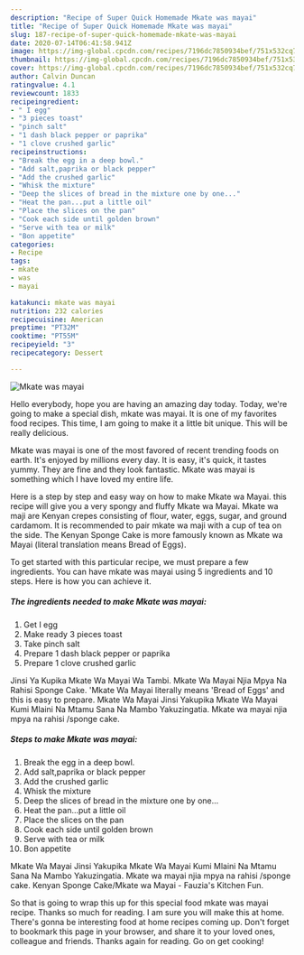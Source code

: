 ```yaml
---
description: "Recipe of Super Quick Homemade Mkate was mayai"
title: "Recipe of Super Quick Homemade Mkate was mayai"
slug: 187-recipe-of-super-quick-homemade-mkate-was-mayai
date: 2020-07-14T06:41:58.941Z
image: https://img-global.cpcdn.com/recipes/7196dc7850934bef/751x532cq70/mkate-was-mayai-recipe-main-photo.jpg
thumbnail: https://img-global.cpcdn.com/recipes/7196dc7850934bef/751x532cq70/mkate-was-mayai-recipe-main-photo.jpg
cover: https://img-global.cpcdn.com/recipes/7196dc7850934bef/751x532cq70/mkate-was-mayai-recipe-main-photo.jpg
author: Calvin Duncan
ratingvalue: 4.1
reviewcount: 1833
recipeingredient:
- " I egg"
- "3 pieces toast"
- "pinch salt"
- "1 dash black pepper or paprika"
- "1 clove crushed garlic"
recipeinstructions:
- "Break the egg in a deep bowl."
- "Add salt,paprika or black pepper"
- "Add the crushed garlic"
- "Whisk the mixture"
- "Deep the slices of bread in the mixture one by one..."
- "Heat the pan...put a little oil"
- "Place the slices on the pan"
- "Cook each side until golden brown"
- "Serve with tea or milk"
- "Bon appetite"
categories:
- Recipe
tags:
- mkate
- was
- mayai

katakunci: mkate was mayai 
nutrition: 232 calories
recipecuisine: American
preptime: "PT32M"
cooktime: "PT55M"
recipeyield: "3"
recipecategory: Dessert

---
```



![Mkate was mayai](https://img-global.cpcdn.com/recipes/7196dc7850934bef/751x532cq70/mkate-was-mayai-recipe-main-photo.jpg)

Hello everybody, hope you are having an amazing day today. Today, we're going to make a special dish, mkate was mayai. It is one of my favorites food recipes. This time, I am going to make it a little bit unique. This will be really delicious.

Mkate was mayai is one of the most favored of recent trending foods on earth. It's enjoyed by millions every day. It is easy, it's quick, it tastes yummy. They are fine and they look fantastic. Mkate was mayai is something which I have loved my entire life.

Here is a step by step and easy way on how to make Mkate wa Mayai. this recipe will give you a very spongy and fluffy Mkate wa Mayai. Mkate wa maji are Kenyan crepes consisting of flour, water, eggs, sugar, and ground cardamom. It is recommended to pair mkate wa maji with a cup of tea on the side. The Kenyan Sponge Cake is more famously known as Mkate wa Mayai (literal translation means Bread of Eggs).


To get started with this particular recipe, we must prepare a few ingredients. You can have mkate was mayai using 5 ingredients and 10 steps. Here is how you can achieve it.

<!--inarticleads1-->

##### The ingredients needed to make Mkate was mayai:

1. Get  I egg
1. Make ready 3 pieces toast
1. Take pinch salt
1. Prepare 1 dash black pepper or paprika
1. Prepare 1 clove crushed garlic


Jinsi Ya Kupika Mkate Wa Mayai Wa Tambi. Mkate Wa Mayai Njia Mpya Na Rahisi Sponge Cake. &#39;Mkate Wa Mayai literally means &#39;Bread of Eggs&#39; and this is easy to prepare. Mkate Wa Mayai Jinsi Yakupika Mkate Wa Mayai Kumi Mlaini Na Mtamu Sana Na Mambo Yakuzingatia. Mkate wa mayai njia mpya na rahisi /sponge cake. 

<!--inarticleads2-->

##### Steps to make Mkate was mayai:

1. Break the egg in a deep bowl.
1. Add salt,paprika or black pepper
1. Add the crushed garlic
1. Whisk the mixture
1. Deep the slices of bread in the mixture one by one...
1. Heat the pan...put a little oil
1. Place the slices on the pan
1. Cook each side until golden brown
1. Serve with tea or milk
1. Bon appetite


Mkate Wa Mayai Jinsi Yakupika Mkate Wa Mayai Kumi Mlaini Na Mtamu Sana Na Mambo Yakuzingatia. Mkate wa mayai njia mpya na rahisi /sponge cake. Kenyan Sponge Cake/Mkate wa Mayai - Fauzia&#39;s Kitchen Fun. 

So that is going to wrap this up for this special food mkate was mayai recipe. Thanks so much for reading. I am sure you will make this at home. There's gonna be interesting food at home recipes coming up. Don't forget to bookmark this page in your browser, and share it to your loved ones, colleague and friends. Thanks again for reading. Go on get cooking!
